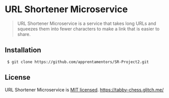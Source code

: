 # URL Shortener Microservice

> URL Shortener Microservice is a service that takes long URLs and squeezes them into fewer characters to make a link that is easier to share.

## Installation
```
 $ git clone https://github.com/apprentamentors/SR-Project2.git
```

## License

URL Shortener Microservice is [MIT licensed](./LICENSE).
https://tabby-chess.glitch.me/
